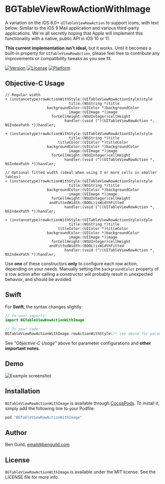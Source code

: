 # BGTableViewRowActionWithImage

A variation on the iOS 8.0+ `UITableViewRowAction` to support icons, with text below. Similar to the iOS 9 Mail application and various third-party applications. We're all secretly hoping that Apple will implement this functionality with a native, public API in iOS 10 or 11.

**This current implementation isn't ideal,** but it works. Until it becomes a built-in property for `UITableViewRowAction`, please feel free to contribute any improvements or compatibility tweaks as you see fit.

[![Version](https://img.shields.io/cocoapods/v/BGTableViewRowActionWithImage.svg?style=flat)](http://cocoapods.org/pods/BGTableViewRowActionWithImage)
[![License](https://img.shields.io/cocoapods/l/BGTableViewRowActionWithImage.svg?style=flat)](http://cocoapods.org/pods/BGTableViewRowActionWithImage)
[![Platform](https://img.shields.io/cocoapods/p/BGTableViewRowActionWithImage.svg?style=flat)](http://cocoapods.org/pods/BGTableViewRowActionWithImage)

## Objective-C Usage

```objc
// Regular width
+ (instancetype)rowActionWithStyle:(UITableViewRowActionStyle)style
                             title:(NSString *)title
                   backgroundColor:(UIColor *)backgroundColor
                             image:(UIImage *)image
                     forCellHeight:(NSUInteger)cellHeight
                           handler:(void (^)(UITableViewRowAction *, NSIndexPath *))handler;

+ (instancetype)rowActionWithStyle:(UITableViewRowActionStyle)style
                             title:(NSString *)title
                        titleColor:(UIColor *)titleColor
                   backgroundColor:(UIColor *)backgroundColor
                             image:(UIImage *)image
                     forCellHeight:(NSUInteger)cellHeight
                           handler:(void (^)(UITableViewRowAction *, NSIndexPath *))handler;

// Optional fitted width (ideal when using 3 or more cells in smaller tables)
+ (instancetype)rowActionWithStyle:(UITableViewRowActionStyle)style
                             title:(NSString *)title
                   backgroundColor:(UIColor *)backgroundColor
                             image:(UIImage *)image
                     forCellHeight:(NSUInteger)cellHeight
                    andFittedWidth:(BOOL)isWidthFitted
                           handler:(void (^)(UITableViewRowAction *, NSIndexPath *))handler;

+ (instancetype)rowActionWithStyle:(UITableViewRowActionStyle)style
                             title:(NSString *)title
                        titleColor:(UIColor *)titleColor
                   backgroundColor:(UIColor *)backgroundColor
                             image:(UIImage *)image
                     forCellHeight:(NSUInteger)cellHeight
                    andFittedWidth:(BOOL)isWidthFitted
                           handler:(void (^)(UITableViewRowAction *, NSIndexPath *))handler;
```

Use **one** of these constructors **only** to configure each row action, depending on your needs. Manually setting the `backgroundColor` property of a row action after calling a constructor will probably result in unexpected behavior, and should be avoided.

## Swift

For **Swift**, the syntax changes slightly:

```swift
// In your imports:
import BGTableViewRowActionWithImage

// In your code:
BGTableViewRowActionWithImage.rowActionWithStyle(/* see above for parameters... */)
```

See *"Objective-C Usage"* above for parameter configurations and **other important notes**.

## Demo

![Example screenshot](https://raw.github.com/benguild/BGTableViewRowActionWithImage/master/demo.jpg "Example screenshot")

## Installation

`BGTableViewRowActionWithImage` is available through [CocoaPods](http://cocoapods.org). To install
it, simply add the following line to your Podfile:

```ruby
pod "BGTableViewRowActionWithImage"
```

## Author

Ben Guild, email@benguild.com

## License

`BGTableViewRowActionWithImage` is available under the MIT license. See the LICENSE file for more info.

